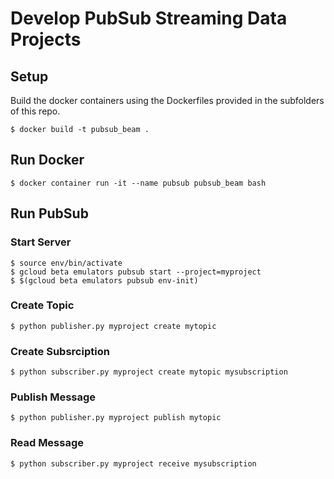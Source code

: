 # Develop PubSub Streaming Data Projects

## Setup

Build the docker containers using the Dockerfiles provided in the subfolders of this repo.

    $ docker build -t pubsub_beam .

## Run Docker

    $ docker container run -it --name pubsub pubsub_beam bash

## Run PubSub

### Start Server

    $ source env/bin/activate
    $ gcloud beta emulators pubsub start --project=myproject
    $ $(gcloud beta emulators pubsub env-init)

### Create Topic

    $ python publisher.py myproject create mytopic

### Create Subsrciption

    $ python subscriber.py myproject create mytopic mysubscription

### Publish Message

    $ python publisher.py myproject publish mytopic

### Read Message

    $ python subscriber.py myproject receive mysubscription

